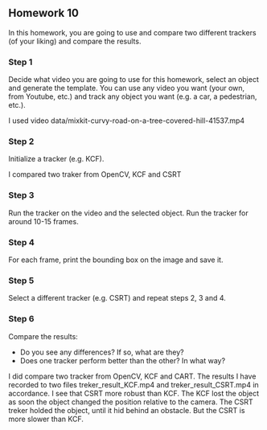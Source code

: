 ## Homework 10

In this homework, you are going to use and compare two different trackers (of your liking) and compare the results.

### Step 1
Decide what video you are going to use for this homework, select an object and generate the template. You can use any video you want (your own, from Youtube, etc.)
and track any object you want (e.g. a car, a pedestrian, etc.).

I used video  data/mixkit-curvy-road-on-a-tree-covered-hill-41537.mp4

### Step 2
Initialize a tracker (e.g. KCF).

I compared two traker from OpenCV, KCF and CSRT

### Step 3
Run the tracker on the video and the selected object. Run the tracker for around 10-15 frames.

### Step 4
For each frame, print the bounding box on the image and save it.

### Step 5
Select a different tracker (e.g. CSRT) and repeat steps 2, 3 and 4.

### Step 6
Compare the results:
* Do you see any differences? If so, what are they?
* Does one tracker perform better than the other? In what way?

I did compare two tracker from OpenCV, KCF and CART. 
The results I have recorded to two files treker_result_KCF.mp4 and treker_result_CSRT.mp4 in accordance.
I see that CSRT more robust than KCF. The KCF lost the object as soon the object changed the position relative to the camera. 
The CSRT treker holded the object, until it hid behind an obstacle. 
But the CSRT is more slower than KCF.

